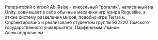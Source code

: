 Репозиторий с игрой AbilRaise - пиксельный "рогалик", написанный на Unity, совмещает в себе обычные механики игр жанра Roguelike, а аткже систему разделения миров, подобно игре Terraria.
Спроектировано и реализовано студентом группы 932220 Томского государственного университета, Парфеновым Иваном Александровичем.
